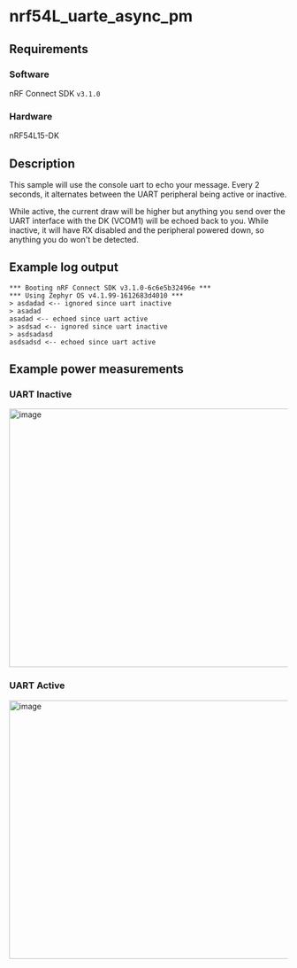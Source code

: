 # nrf54L_uarte_async_pm

## Requirements
### Software
nRF Connect SDK `v3.1.0`

### Hardware
nRF54L15-DK

## Description 

This sample will use the console uart to echo your message.
Every 2 seconds, it alternates between the UART peripheral being active or inactive.

While active, the current draw will be higher but anything you send over the UART interface with the DK (VCOM1) will be echoed back to you.
While inactive, it will have RX disabled and the peripheral powered down, so anything you do won't be detected.

## Example log output
```
*** Booting nRF Connect SDK v3.1.0-6c6e5b32496e ***
*** Using Zephyr OS v4.1.99-1612683d4010 ***
> asdadad <-- ignored since uart inactive
> asadad
asadad <-- echoed since uart active
> asdsad <-- ignored since uart inactive
> asdsadasd
asdsadsd <-- echoed since uart active
```

## Example power measurements
### UART Inactive
<img width="506" height="467" alt="image" src="https://github.com/user-attachments/assets/ffb269b5-5323-412f-bc55-9c7c70515648" />

### UART Active
<img width="506" height="467" alt="image" src="https://github.com/user-attachments/assets/7b0336a1-042a-4fb2-94d2-47cce613a23b" />
